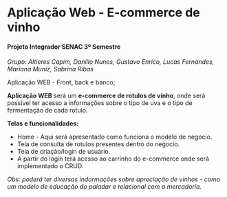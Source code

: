 # Aplicação Web - E-commerce de vinho

<h4>Projeto Integrador SENAC 3º Semestre</h4>

  *Grupo: Altieres Capim, Danillo Nunes, Gustavo Enrico, Lucas Fernandes, Mariana Muniz, Sabrina Ribas*


Aplicação WEB - Front, back e banco;

**Aplicação WEB** será um **e-commerce de rotulos de vinho**, onde será possivel ter acesso a informações sobre o tipo de uva e o tipo de fermentação de cada rotulo.

**Telas e funcionalidades:**

* Home - Aqui será apresentado como funciona o modelo de negocio.
* Tela de consulta de rotulos presentes dentro do negocio.
* Tela de criação/login de usuário.
* A partir do login terá acesso ao carrinho do e-commerce onde será implementado o CRUD.

*Obs: poderá ter diversas indormações sobre apreciação de vinhos - como um modelo de educação do paladar e relacional com a mercadoria.*




 
